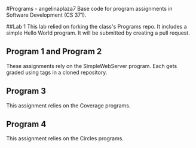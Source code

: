 #Programs - angelinaplaza7
Base code for program assignments in Software Development (CS 371).

##Lab 1
This lab relied on forking the class's Programs repo. It includes a simple Hello World program. It will be submitted by creating a pull request.

## Program 1 and Program 2
These assignments rely on the SimpleWebServer program. Each gets graded using tags in a cloned repository. 

## Program 3
This assignment relies on the Coverage programs. 

## Program 4
This assignment relies on the Circles programs. 
